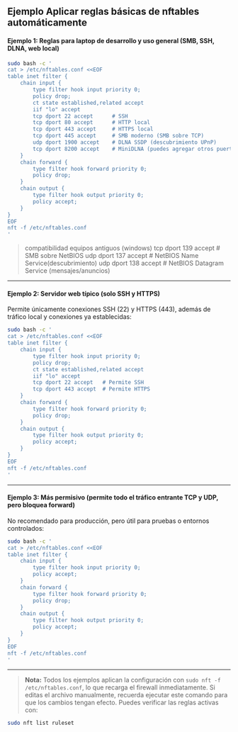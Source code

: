 ## Ejemplo Aplicar reglas básicas de nftables automáticamente

#### Ejemplo 1: Reglas para laptop de desarrollo y uso general (SMB, SSH, DLNA, web local)

```bash
sudo bash -c '
cat > /etc/nftables.conf <<EOF
table inet filter {
    chain input {
        type filter hook input priority 0;
        policy drop;
        ct state established,related accept
        iif "lo" accept
        tcp dport 22 accept      # SSH
        tcp dport 80 accept      # HTTP local
        tcp dport 443 accept     # HTTPS local
        tcp dport 445 accept     # SMB moderno (SMB sobre TCP)
        udp dport 1900 accept    # DLNA SSDP (descubrimiento UPnP)
        tcp dport 8200 accept    # MiniDLNA (puedes agregar otros puertos si tu servidor DLNA usa diferentes)
    }
    chain forward {
        type filter hook forward priority 0;
        policy drop;
    }
    chain output {
        type filter hook output priority 0;
        policy accept;
    }
}
EOF
nft -f /etc/nftables.conf
'
```
>compatibilidad equipos antiguos (windows)
 tcp dport 139 accept     # SMB sobre NetBIOS 
 udp dport 137 accept     # NetBIOS Name Service(descubrimiento)
 udp dport 138 accept     # NetBIOS Datagram Service (mensajes/anuncios)


---

#### Ejemplo 2: Servidor web típico (solo SSH y HTTPS)

Permite únicamente conexiones SSH (22) y HTTPS (443), además de tráfico local y conexiones ya establecidas:

```bash
sudo bash -c '
cat > /etc/nftables.conf <<EOF
table inet filter {
    chain input {
        type filter hook input priority 0;
        policy drop;
        ct state established,related accept
        iif "lo" accept
        tcp dport 22 accept   # Permite SSH
        tcp dport 443 accept  # Permite HTTPS
    }
    chain forward {
        type filter hook forward priority 0;
        policy drop;
    }
    chain output {
        type filter hook output priority 0;
        policy accept;
    }
}
EOF
nft -f /etc/nftables.conf
'
```

---

#### Ejemplo 3: Más permisivo (permite todo el tráfico entrante TCP y UDP, pero bloquea forward)

No recomendado para producción, pero útil para pruebas o entornos controlados:

```bash
sudo bash -c '
cat > /etc/nftables.conf <<EOF
table inet filter {
    chain input {
        type filter hook input priority 0;
        policy accept;
    }
    chain forward {
        type filter hook forward priority 0;
        policy drop;
    }
    chain output {
        type filter hook output priority 0;
        policy accept;
    }
}
EOF
nft -f /etc/nftables.conf
'
```

---

> **Nota:** Todos los ejemplos aplican la configuración con `sudo nft -f /etc/nftables.conf`, lo que recarga el firewall inmediatamente. Si editas el archivo manualmente, recuerda ejecutar este comando para que los cambios tengan efecto. Puedes verificar las reglas activas con:
```bash
sudo nft list ruleset
```
